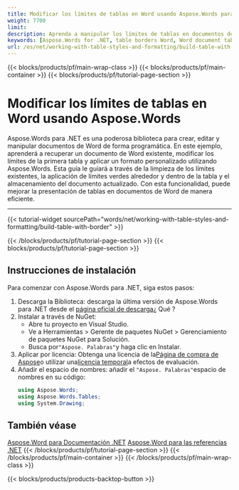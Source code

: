 ```yaml
---
title: Modificar los límites de tablas en Word usando Aspose.Words para .NET
weight: 7700
limit: 
description: Aprenda a manipular los límites de tablas en documentos de Word con Aspose.Words para .NET. Ejemplo paso a paso para aplicar estilos y formato de tablas personalizados.
keywords: [Aspose.Words for .NET, table borders Word, Word document table formatting, modify Word table, .NET Word processing, Aspose.Words tutorial]
url: /es/net/working-with-table-styles-and-formatting/build-table-with-border/
---
```

{{< blocks/products/pf/main-wrap-class >}}
{{< blocks/products/pf/main-container >}}
{{< blocks/products/pf/tutorial-page-section >}}

# Modificar los límites de tablas en Word usando Aspose.Words
 
Aspose.Words para .NET es una poderosa biblioteca para crear, editar y manipular documentos de Word de forma programática. En este ejemplo, aprenderá a recuperar un documento de Word existente, modificar los límites de la primera tabla y aplicar un formato personalizado utilizando Aspose.Words. Esta guía le guiará a través de la limpieza de los límites existentes, la aplicación de límites verdes alrededor y dentro de la tabla y el almacenamiento del documento actualizado. Con esta funcionalidad, puede mejorar la presentación de tablas en documentos de Word de manera eficiente.

---
{{< tutorial-widget sourcePath="words/net/working-with-table-styles-and-formatting/build-table-with-border" >}}

{{< /blocks/products/pf/tutorial-page-section >}}
{{< blocks/products/pf/tutorial-page-section >}}
## Instrucciones de instalación  
Para comenzar con Aspose.Words para .NET, siga estos pasos:  

1. Descarga la Biblioteca: descarga la última versión de Aspose.Words para .NET desde el [página oficial de descarga](https://releases.aspose.com/words/net/)¿ Qué ?  
2. Instalar a través de NuGet:  
   * Abre tu proyecto en Visual Studio.  
   * Ve a Herramientas > Gerente de paquetes NuGet > Gerenciamiento de paquetes NuGet para Solución.  
   * Busca por`"Aspose. Palabras"`y haga clic en Instalar.  
3. Aplicar por licencia: Obtenga una licencia de la[Página de compra de Aspose](https://purchase.aspose.com/buy)o utilizar una[licencia temporal](https://purchase.aspose.com/temporary-license/)a efectos de evaluación.  
4. Añadir el espacio de nombres: añadir el `"Aspose. Palabras"`espacio de nombres en su código:  
   ```csharp
   using Aspose.Words;
   using Aspose.Words.Tables;
   using System.Drawing;
   ```  

## También véase
[Aspose.Word para Documentación .NET](https://docs.aspose.com/words/net/)
[Aspose.Word para las referencias .NET](https://reference.aspose.com/words/net/)
{{< /blocks/products/pf/tutorial-page-section >}}
{{< /blocks/products/pf/main-container >}}
{{< /blocks/products/pf/main-wrap-class >}}

{{< blocks/products/products-backtop-button >}}
